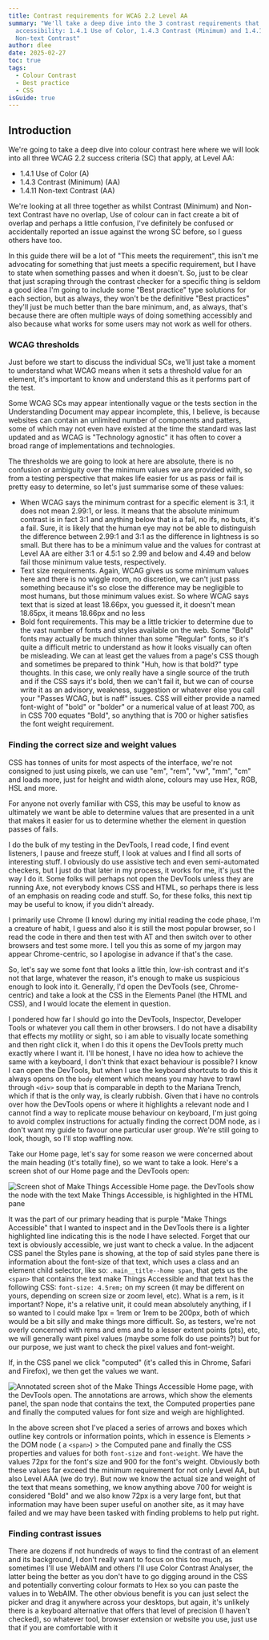 ```yaml
---
title: Contrast requirements for WCAG 2.2 Level AA
summary: "We'll take a deep dive into the 3 contrast requirements that apply for
  accessibility: 1.4.1 Use of Color, 1.4.3 Contrast (Minimum) and 1.4.11
  Non-text Contrast"
author: dlee
date: 2025-02-27
toc: true
tags:
  - Colour Contrast
  - Best practice
  - CSS
isGuide: true
---
```

## Introduction

We're going to take a deep dive into colour contrast here where we will look into all three WCAG 2.2 success criteria (SC) that apply, at Level AA:

* 1.4.1 Use of Color (A)
* 1.4.3 Contrast (Minimum) (AA)
* 1.4.11 Non-text Contrast (AA)

We're looking at all three together as whilst Contrast (Minimum) and Non-text Contrast have no overlap, Use of colour can in fact create a bit of overlap and perhaps a little confusion, I've definitely be confused or accidentally reported an issue against the wrong SC before, so I guess others have too.

In this guide there will be a lot of "This meets the requirement", this isn't me advocating for something that just meets a specific requirement, but I have to state when something passes and when it doesn't. So, just to be clear that just scraping through the contrast checker for a specific thing is seldom a good idea I'm going to include some "Best practice" type solutions for each section, but as always, they won't be the definitive "Best practices" they'll just be much better than the bare minimum, and, as always, that's because there are often multiple ways of doing something accessibly and also because what works for some users may not work as well for others.

### WCAG thresholds

Just before we start to discuss the individual SCs, we'll just take a moment to understand what WCAG means when it sets a threshold value for an element, it's important to know and understand this as it performs part of the test.

Some WCAG SCs may appear intentionally vague or the tests section in the Understanding Document may appear incomplete, this, I believe, is because websites can contain an unlimited number of components and patters, some of which may not even have existed at the time the standard was last updated and as WCAG is "Technology agnostic" it has often to cover a broad range of implementations and technologies.

The thresholds we are going to look at here are absolute, there is no confusion or ambiguity over the minimum values we are provided with, so from a testing perspective that makes life easier for us as pass or fail is pretty easy to determine, so let's just summarise some of these values:

* When WCAG says the minimum contrast for a specific element is 3:1, it does not mean 2.99:1, or less. It means that the absolute minimum contrast is in fact 3:1 and anything below that is a fail, no ifs, no buts, it's a fail. Sure, it is likely that the human eye may not be able to distinguish the difference between 2.99:1 and 3:1 as the  difference in lightness is so small. But there has to be a minimum value and the values for contrast at Level AA are either 3:1 or 4.5:1 so 2.99 and below and 4.49 and below fail those minimum value tests, respectively.
* Text size requirements. Again, WCAG gives us some minimum values here and there is no wiggle room, no discretion, we can't just pass something because it's so close the difference may be negligible to most humans, but those minimum values exist. So where WCAG says text that is sized at least 18.66px, you guessed it, it doesn't mean 18.65px, it means 18.66px and no less
* Bold font requirements. This may be a little trickier to determine due to the vast number of fonts and styles available on the web. Some "Bold" fonts may actually be much thinner than some "Regular" fonts, so it's quite a difficult metric to understand as how it looks visually can often be misleading. We can at least get the values from a page's CSS though and sometimes be prepared to think "Huh, how is that bold?" type thoughts. In this case, we only really have a single source of the truth and if the CSS says it's bold, then we can't fail it, but we can of course write it as an advisory, weakness, suggestion or whatever else you call your "Passes WCAG, but is naff" issues. CSS will either provide a named font-wight of "bold" or "bolder" or a numerical value of at least 700, as in CSS 700 equates "Bold", so anything that is 700 or higher satisfies the font weight requirement.

### Finding the correct size and weight values

CSS has tonnes of units for most aspects of the interface, we're not consigned to just using pixels, we can use "em", "rem", "vw", "mm", "cm" and loads more, just for height and width alone, colours may use Hex, RGB, HSL and more.

For anyone not overly familiar with CSS, this may be useful to know as ultimately we want be able to determine values that are presented in a unit that makes it easier for us to determine whether the element in question passes of fails.

I do the bulk of my testing in the DevTools, I read code, I find event listeners, I pause and freeze stuff, I look at values and I find all sorts of interesting stuff. I obviously do use assistive tech and even semi-automated checkers, but I just do that later in my process, it works for me, it's just the way I do it. Some folks will perhaps not open the DevTools unless they are running Axe, not everybody knows CSS and HTML, so perhaps there is less of an emphasis on reading code and stuff. So, for these folks, this next tip may be useful to know, if you didn't already.

I primarily use Chrome (I know) during my initial reading the code phase, I'm a creature of habit, I guess and also it is still the most popular browser, so I read the code in there and then test with AT and then switch over to other browsers and test some more. I tell you this as some of my jargon may appear Chrome-centric, so I apologise in advance if that's the case.

So, let's say we some font that looks a little thin, low-ish contrast and it's not that large, whatever the reason, it's enough to make us suspicious enough to look into it. Generally, I'd open the DevTools (see, Chrome-centric) and take a look at the CSS in the Elements Panel (the HTML and CSS), and I would locate the element in question. 

I pondered how far I should go into the DevTools, Inspector, Developer Tools or whatever you call them in other browsers. I do not have a disability that effects my motility or sight, so i am able to visually locate something and then right click it, when I do this it opens the DevTools pretty much exactly where I want it. I'll be honest, I have no idea how to achieve the same with a keyboard, I don't think that exact behaviour is possible? I know I can open the DevTools, but when I use the keyboard shortcuts to do this it always opens on the `body` element which means you may have to trawl through `<div>` soup that is comparable in depth to the Mariana Trench, which if that is the only way, is clearly rubbish. Given that i have no controls over how the DevTools opens or where it highlights a relevant node and I cannot find a way to replicate mouse behaviour on keyboard, I'm just going to avoid complex instructions for actually finding the correct DOM node, as i don't want my guide to favour one particular user group. We're still going to look, though, so I'll stop waffling now.

Take our Home page, let's say for some reason we were concerned about the main heading (it's totally fine), so we want to take a look. Here's a screen shot of our Home page and the DevTools open:

![Screen shot of Make Things Accessible Home page. the DevTools show the node with the text Make Things Accessible, is highlighted in the HTML pane](src/guideImg/screenshot.png)

It was the part of our primary heading that is purple "Make Things Accessible" that I wanted to inspect and in the DevTools there is a lighter highlighted line indicating this is the node I have selected. Forget that our text is obviously accessible, we just want to check a value. In the adjacent CSS panel the Styles pane is showing, at the top of said styles pane there is information about the font-size of that text, which uses a class and an element child selector, like so: `.main__title--home span`, that gets us the `<span>` that contains the text make Things Accessible and that text has the following CSS: `font-size: 4.5rem;` on my screen (it may be different on yours, depending on screen size or zoom level, etc). What is a rem, is it important? Nope, it's a relative unit, it could mean absolutely anything, if I so wanted to I could make 1px = 1rem or 1rem to be 200px, both of which would be a bit silly and make things more difficult. So, as testers, we're not overly concerned with rems and ems and to a lesser extent points (pts), etc, we will generally want pixel values (maybe some folk do use points?) but for our purpose, we just want to check the pixel values and font-weight.

If, in the CSS panel we click "computed" (it's called this in Chrome, Safari and Firefox), we then get the values we want.

![Annotated screen shot of the Make Things Accessible Home page, with the DevTools open. The annotations are arrows, which show the elements panel, the span node that contains the text, the Computed properties pane and finally the computed values for font size and weigh are highlighted.](src/guideImg/screenshot-1.png)

In the above screen shot I've placed a series of arrows and boxes which outline key controls or information points, which in essence is Elements > the DOM node ( a `<span>`) > the Computed pane and finally the CSS properties and values for both `font-size` and `font-weight`. We have the values 72px for the font's size and 900 for the font's weight. Obviously both these values far exceed the minimum requirement for not only Level AA, but also Level AAA (we do try). But now we know the actual size and weight of the text that means something, we know anything above 700 for weight is considered "Bold" and we also know 72px is a very large font, but that information may have been super useful on another site, as it may have failed and we may have been tasked with finding problems to help put right.

### Finding contrast issues

There are dozens if not hundreds of ways to find the contrast of an element and its background, I don't really want to focus on this too much, as sometimes I'll use WebAIM and others I'll use Color Contrast Analyser, the latter being the better as you don't have to go digging around in the CSS and potentially converting colour formats to Hex so you can paste the values in to WebAIM. The other obvious benefit is you can just select the picker and drag it anywhere across your desktops, but again, it's unlikely there is a keyboard alternative that offers that level of precision (I haven't checked), so whatever tool, browser extension or website you use, just use that if you are comfortable with it
